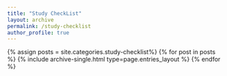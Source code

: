 ```yaml
---
title: "Study CheckList"
layout: archive
permalink: /study-checklist
author_profile: true
---
```


{% assign posts = site.categories.study-checklist%}
{% for post in posts %} {% include archive-single.html type=page.entries_layout %} {% endfor %}
